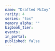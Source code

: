 ```yaml
---
name: "Drafted McCoy"
rarity: 4
series: "tos"
memory_alpha: ""
bigbook_tier:
events:
in_portal:
published: false
---
```

